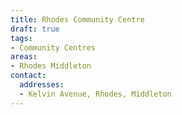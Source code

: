 ```yaml
---
title: Rhodes Community Centre
draft: true
tags:
- Community Centres
areas:
- Rhodes Middleton
contact:
  addresses:
  - Kelvin Avenue, Rhodes, Middleton
---
```


